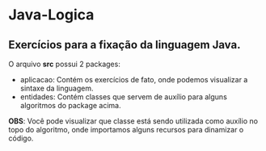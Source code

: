 # Java-Logica
## Exercícios para a fixação da linguagem Java.
O arquivo **src** possui 2 packages:
* aplicacao: Contém os exercícios de fato, onde podemos visualizar a sintaxe da linguagem.
* entidades: Contém classes que servem de auxílio para alguns algoritmos do package acima.

**OBS**: Você pode visualizar que classe está sendo utilizada como auxílio no topo do algoritmo, onde importamos alguns recursos para dinamizar o código.


